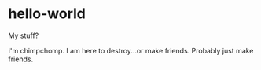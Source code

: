 # hello-world
My stuff?

I'm chimpchomp. I am here to destroy...or make friends. Probably just make friends.
